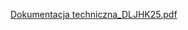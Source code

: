[Dokumentacja techniczna_DLJHK25.pdf](https://github.com/pzx106247/Projekt-zaliczeniowy-Programowanie-Zaawansowane-nr-albumu-128535-i-128845/files/14323640/Dokumentacja.techniczna_DLJHK25.pdf)
